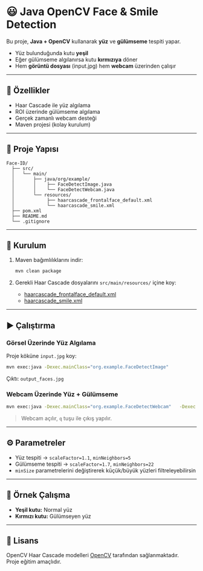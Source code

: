 # 😃 Java OpenCV Face & Smile Detection

Bu proje, **Java + OpenCV** kullanarak **yüz** ve **gülümseme** tespiti yapar.  
- Yüz bulunduğunda kutu **yeşil**  
- Eğer gülümseme algılanırsa kutu **kırmızıya** döner  
- Hem **görüntü dosyası** (input.jpg) hem **webcam** üzerinden çalışır  

---

## 🚀 Özellikler
- Haar Cascade ile yüz algılama  
- ROI üzerinde gülümseme algılama  
- Gerçek zamanlı webcam desteği  
- Maven projesi (kolay kurulum)  

---

## 📂 Proje Yapısı
```
Face-ID/
  ├── src/
  │   └── main/
  │       ├── java/org/example/
  │       │    ├── FaceDetectImage.java
  │       │    └── FaceDetectWebcam.java
  │       └── resources/
  │            ├── haarcascade_frontalface_default.xml
  │            └── haarcascade_smile.xml
  ├── pom.xml
  ├── README.md
  └── .gitignore
```

---

## 🔧 Kurulum
1. Maven bağımlılıklarını indir:
   ```bash
   mvn clean package
   ```

2. Gerekli Haar Cascade dosyalarını `src/main/resources/` içine koy:  
   - [haarcascade_frontalface_default.xml](https://github.com/opencv/opencv/blob/master/data/haarcascades/haarcascade_frontalface_default.xml)  
   - [haarcascade_smile.xml](https://github.com/opencv/opencv/blob/master/data/haarcascades/haarcascade_smile.xml)  

---

## ▶️ Çalıştırma

### Görsel Üzerinde Yüz Algılama
Proje köküne `input.jpg` koy:
```bash
mvn exec:java -Dexec.mainClass="org.example.FaceDetectImage"
```
Çıktı: `output_faces.jpg`

### Webcam Üzerinde Yüz + Gülümseme
```bash
mvn exec:java -Dexec.mainClass="org.example.FaceDetectWebcam"   -Dexec.jvmArgs="--enable-native-access=ALL-UNNAMED"
```
> Webcam açılır, `q` tuşu ile çıkış yapılır.

---

## ⚙️ Parametreler
- Yüz tespiti → `scaleFactor=1.1`, `minNeighbors=5`  
- Gülümseme tespiti → `scaleFactor=1.7`, `minNeighbors=22`  
- `minSize` parametrelerini değiştirerek küçük/büyük yüzleri filtreleyebilirsin  

---

## 📸 Örnek Çalışma
- **Yeşil kutu:** Normal yüz  
- **Kırmızı kutu:** Gülümseyen yüz  

---

## 📜 Lisans
OpenCV Haar Cascade modelleri [OpenCV](https://opencv.org/) tarafından sağlanmaktadır.  
Proje eğitim amaçlıdır.  
